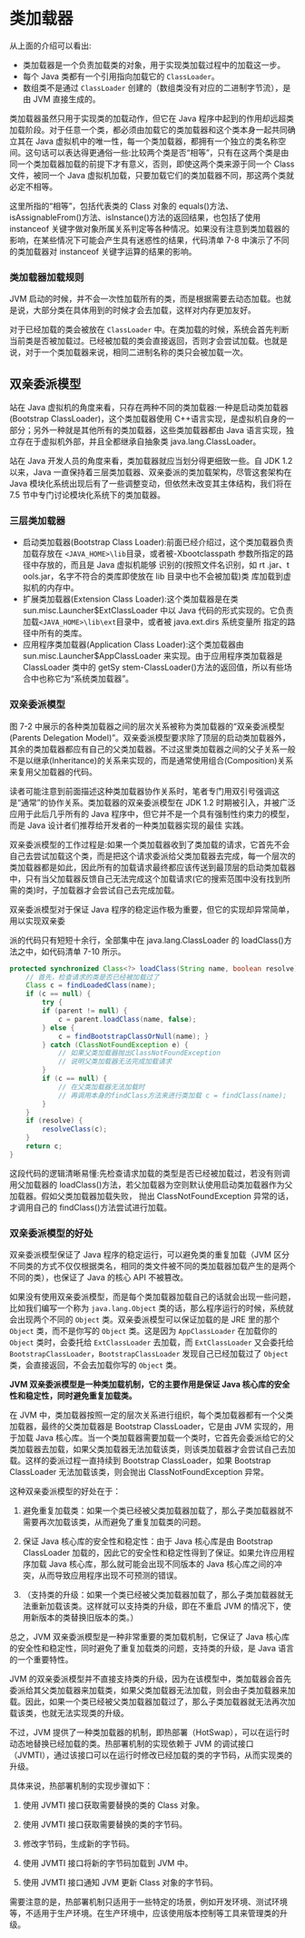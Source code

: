 # 类加载器

从上面的介绍可以看出:

- 类加载器是一个负责加载类的对象，用于实现类加载过程中的加载这一步。
- 每个 Java 类都有一个引用指向加载它的 `ClassLoader`。
- 数组类不是通过 `ClassLoader` 创建的（数组类没有对应的二进制字节流），是由 JVM 直接生成的。

类加载器虽然只用于实现类的加载动作，但它在 Java 程序中起到的作用却远超类加载阶段。对于任意一个类，都必须由加载它的类加载器和这个类本身一起共同确立其在 Java 虚拟机中的唯一性，每一个类加载器，都拥有一个独立的类名称空间。这句话可以表达得更通俗一些:比较两个类是否“相等”，只有在这两个类是由同一个类加载器加载的前提下才有意义，否则，即使这两个类来源于同一个 Class 文件，被同一个 Java 虚拟机加载，只要加载它们的类加载器不同，那这两个类就必定不相等。

这里所指的“相等”，包括代表类的 Class 对象的 equals()方法、isAssignableFrom()方法、isInstance()方法的返回结果，也包括了使用 instanceof 关键字做对象所属关系判定等各种情况。如果没有注意到类加载器的影响，在某些情况下可能会产生具有迷惑性的结果，代码清单 7-8 中演示了不同的类加载器对 instanceof 关键字运算的结果的影响。

### 类加载器加载规则

JVM 启动的时候，并不会一次性加载所有的类，而是根据需要去动态加载。也就是说，大部分类在具体用到的时候才会去加载，这样对内存更加友好。

对于已经加载的类会被放在 `ClassLoader` 中。在类加载的时候，系统会首先判断当前类是否被加载过。已经被加载的类会直接返回，否则才会尝试加载。也就是说，对于一个类加载器来说，相同二进制名称的类只会被加载一次。

## 双亲委派模型

站在 Java 虚拟机的角度来看，只存在两种不同的类加载器:一种是启动类加载器(Bootstrap ClassLoader)，这个类加载器使用 C++语言实现，是虚拟机自身的一部分；另外一种就是其他所有的类加载器，这些类加载器都由 Java 语言实现，独立存在于虚拟机外部，并且全都继承自抽象类 java.lang.ClassLoader。

站在 Java 开发人员的角度来看，类加载器就应当划分得更细致一些。自 JDK 1.2 以来，Java 一直保持着三层类加载器、双亲委派的类加载架构，尽管这套架构在 Java 模块化系统出现后有了一些调整变动，但依然未改变其主体结构，我们将在 7.5 节中专门讨论模块化系统下的类加载器。

### 三层类加载器

- 启动类加载器(Bootstrap Class Loader):前面已经介绍过，这个类加载器负责加载存放在 `<JAVA_HOME>\lib`目录，或者被-Xbootclasspath 参数所指定的路径中存放的，而且是 Java 虚拟机能够 识别的(按照文件名识别，如 rt .jar、t ools.jar，名字不符合的类库即使放在 lib 目录中也不会被加载)类 库加载到虚拟机的内存中。
- 扩展类加载器(Extension Class Loader):这个类加载器是在类 sun.misc.Launcher$ExtClassLoader 中以 Java 代码的形式实现的。它负责加载`<JAVA_HOME>\lib\ext`目录中，或者被 java.ext.dirs 系统变量所 指定的路径中所有的类库。
- 应用程序类加载器(Application Class Loader):这个类加载器由
  sun.misc.Launcher$AppClassLoader 来实现。由于应用程序类加载器是 ClassLoader 类中的 getSy stem-ClassLoader()方法的返回值，所以有些场合中也称它为“系统类加载器”。

### 双亲委派模型

图 7-2 中展示的各种类加载器之间的层次关系被称为类加载器的“双亲委派模型(Parents Delegation Model)”。双亲委派模型要求除了顶层的启动类加载器外，其余的类加载器都应有自己的父类加载器。不过这里类加载器之间的父子关系一般不是以继承(Inheritance)的关系来实现的，而是通常使用组合(Composition)关系来复用父加载器的代码。

读者可能注意到前面描述这种类加载器协作关系时，笔者专门用双引号强调这是“通常”的协作关系。类加载器的双亲委派模型在 JDK 1.2 时期被引入，并被广泛应用于此后几乎所有的 Java 程序中，但它并不是一个具有强制性约束力的模型，而是 Java 设计者们推荐给开发者的一种类加载器实现的最佳 实践。

双亲委派模型的工作过程是:如果一个类加载器收到了类加载的请求，它首先不会自己去尝试加载这个类，而是把这个请求委派给父类加载器去完成，每一个层次的类加载器都是如此，因此所有的加载请求最终都应该传送到最顶层的启动类加载器中，只有当父加载器反馈自己无法完成这个加载请求(它的搜索范围中没有找到所需的类)时，子加载器才会尝试自己去完成加载。

双亲委派模型对于保证 Java 程序的稳定运作极为重要，但它的实现却异常简单，用以实现双亲委

派的代码只有短短十余行，全部集中在 java.lang.ClassLoader 的 loadClass()方法之中，如代码清单 7-10 所示。

```java
protected synchronized Class<?> loadClass(String name, boolean resolve) throws ClassNotFoundException {
    // 首先，检查请求的类是否已经被加载过了
    Class c = findLoadedClass(name);
    if (c == null) {
        try {
        if (parent != null) {
            c = parent.loadClass(name, false);
        } else {
            c = findBootstrapClassOrNull(name); }
        } catch (ClassNotFoundException e) {
            // 如果父类加载器抛出ClassNotFoundException
            // 说明父类加载器无法完成加载请求
        }
        if (c == null) {
            // 在父类加载器无法加载时
            // 再调用本身的findClass方法来进行类加载 c = findClass(name);
        }
    }
    if (resolve) {
        resolveClass(c);
    }
    return c;
}
```

这段代码的逻辑清晰易懂:先检查请求加载的类型是否已经被加载过，若没有则调用父加载器的 loadClass()方法，若父加载器为空则默认使用启动类加载器作为父加载器。假如父类加载器加载失败， 抛出 ClassNotFoundException 异常的话，才调用自己的 findClass()方法尝试进行加载。

### 双亲委派模型的好处

双亲委派模型保证了 Java 程序的稳定运行，可以避免类的重复加载（JVM 区分不同类的方式不仅仅根据类名，相同的类文件被不同的类加载器加载产生的是两个不同的类），也保证了 Java 的核心 API 不被篡改。

如果没有使用双亲委派模型，而是每个类加载器加载自己的话就会出现一些问题，比如我们编写一个称为 `java.lang.Object` 类的话，那么程序运行的时候，系统就会出现两个不同的 `Object` 类。双亲委派模型可以保证加载的是 JRE 里的那个 `Object` 类，而不是你写的 `Object` 类。这是因为 `AppClassLoader` 在加载你的 `Object` 类时，会委托给 `ExtClassLoader` 去加载，而 `ExtClassLoader` 又会委托给 `BootstrapClassLoader`，`BootstrapClassLoader` 发现自己已经加载过了 `Object` 类，会直接返回，不会去加载你写的 `Object` 类。

**JVM 双亲委派模型是一种类加载机制，它的主要作用是保证 Java 核心库的安全性和稳定性，同时避免重复加载类。**

在 JVM 中，类加载器按照一定的层次关系进行组织，每个类加载器都有一个父类加载器，最终的父类加载器是 Bootstrap ClassLoader，它是由 JVM 实现的，用于加载 Java 核心库。当一个类加载器需要加载一个类时，它首先会委派给它的父类加载器去加载，如果父类加载器无法加载该类，则该类加载器才会尝试自己去加载。这样的委派过程一直持续到 Bootstrap ClassLoader，如果 Bootstrap ClassLoader 无法加载该类，则会抛出 ClassNotFoundException 异常。

这种双亲委派模型的好处在于：

1. 避免重复加载类：如果一个类已经被父类加载器加载了，那么子类加载器就不需要再次加载该类，从而避免了重复加载类的问题。

2. 保证 Java 核心库的安全性和稳定性：由于 Java 核心库是由 Bootstrap ClassLoader 加载的，因此它的安全性和稳定性得到了保证。如果允许应用程序加载 Java 核心库，那么就可能会出现不同版本的 Java 核心库之间的冲突，从而导致应用程序出现不可预测的错误。

3. （支持类的升级：如果一个类已经被父类加载器加载了，那么子类加载器就无法重新加载该类。这样就可以支持类的升级，即在不重启 JVM 的情况下，使用新版本的类替换旧版本的类。）

总之，JVM 双亲委派模型是一种非常重要的类加载机制，它保证了 Java 核心库的安全性和稳定性，同时避免了重复加载类的问题，支持类的升级，是 Java 语言的一个重要特性。



JVM 的双亲委派模型并不直接支持类的升级，因为在该模型中，类加载器会首先委派给其父类加载器来加载类，如果父类加载器无法加载，则会由子类加载器来加载。因此，如果一个类已经被父类加载器加载过了，那么子类加载器就无法再次加载该类，也就无法实现类的升级。

不过，JVM 提供了一种类加载器的机制，即热部署（HotSwap），可以在运行时动态地替换已经加载的类。热部署机制的实现依赖于 JVM 的调试接口（JVMTI），通过该接口可以在运行时修改已经加载的类的字节码，从而实现类的升级。

具体来说，热部署机制的实现步骤如下：

1. 使用 JVMTI 接口获取需要替换的类的 Class 对象。

2. 使用 JVMTI 接口获取需要替换的类的字节码。

3. 修改字节码，生成新的字节码。

4. 使用 JVMTI 接口将新的字节码加载到 JVM 中。

5. 使用 JVMTI 接口通知 JVM 更新 Class 对象的字节码。

需要注意的是，热部署机制只适用于一些特定的场景，例如开发环境、测试环境等，不适用于生产环境。在生产环境中，应该使用版本控制等工具来管理类的升级。
